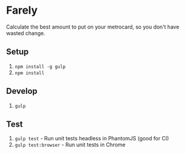 # Farely
Calculate the best amount to put on your metrocard, so you don't have wasted change.

## Setup

1. `npm install -g gulp`
2. `npm install`

## Develop

1. `gulp`

## Test

1. `gulp test` - Run unit tests headless in PhantomJS (good for CI)
2. `gulp test:browser` - Run unit tests in Chrome